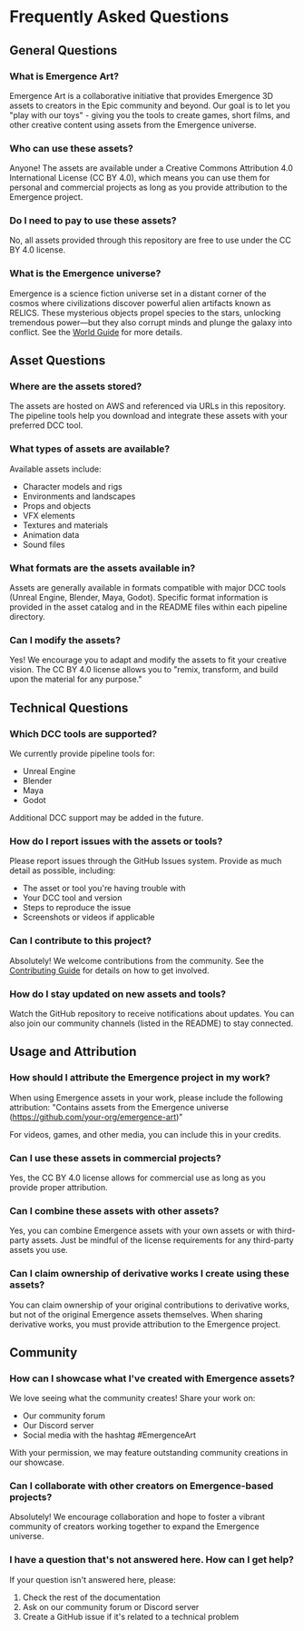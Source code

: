 # Frequently Asked Questions

## General Questions

### What is Emergence Art?

Emergence Art is a collaborative initiative that provides Emergence 3D assets to creators in the Epic community and beyond. Our goal is to let you "play with our toys" - giving you the tools to create games, short films, and other creative content using assets from the Emergence universe.

### Who can use these assets?

Anyone! The assets are available under a Creative Commons Attribution 4.0 International License (CC BY 4.0), which means you can use them for personal and commercial projects as long as you provide attribution to the Emergence project.

### Do I need to pay to use these assets?

No, all assets provided through this repository are free to use under the CC BY 4.0 license.

### What is the Emergence universe?

Emergence is a science fiction universe set in a distant corner of the cosmos where civilizations discover powerful alien artifacts known as RELICS. These mysterious objects propel species to the stars, unlocking tremendous power—but they also corrupt minds and plunge the galaxy into conflict. See the [World Guide](./world-guide.md) for more details.

## Asset Questions

### Where are the assets stored?

The assets are hosted on AWS and referenced via URLs in this repository. The pipeline tools help you download and integrate these assets with your preferred DCC tool.

### What types of assets are available?

Available assets include:
- Character models and rigs
- Environments and landscapes
- Props and objects
- VFX elements
- Textures and materials
- Animation data
- Sound files

### What formats are the assets available in?

Assets are generally available in formats compatible with major DCC tools (Unreal Engine, Blender, Maya, Godot). Specific format information is provided in the asset catalog and in the README files within each pipeline directory.

### Can I modify the assets?

Yes! We encourage you to adapt and modify the assets to fit your creative vision. The CC BY 4.0 license allows you to "remix, transform, and build upon the material for any purpose."

## Technical Questions

### Which DCC tools are supported?

We currently provide pipeline tools for:
- Unreal Engine
- Blender
- Maya
- Godot

Additional DCC support may be added in the future.

### How do I report issues with the assets or tools?

Please report issues through the GitHub Issues system. Provide as much detail as possible, including:
- The asset or tool you're having trouble with
- Your DCC tool and version
- Steps to reproduce the issue
- Screenshots or videos if applicable

### Can I contribute to this project?

Absolutely! We welcome contributions from the community. See the [Contributing Guide](../CONTRIBUTING.md) for details on how to get involved.

### How do I stay updated on new assets and tools?

Watch the GitHub repository to receive notifications about updates. You can also join our community channels (listed in the README) to stay connected.

## Usage and Attribution

### How should I attribute the Emergence project in my work?

When using Emergence assets in your work, please include the following attribution:
"Contains assets from the Emergence universe (https://github.com/your-org/emergence-art)"

For videos, games, and other media, you can include this in your credits.

### Can I use these assets in commercial projects?

Yes, the CC BY 4.0 license allows for commercial use as long as you provide proper attribution.

### Can I combine these assets with other assets?

Yes, you can combine Emergence assets with your own assets or with third-party assets. Just be mindful of the license requirements for any third-party assets you use.

### Can I claim ownership of derivative works I create using these assets?

You can claim ownership of your original contributions to derivative works, but not of the original Emergence assets themselves. When sharing derivative works, you must provide attribution to the Emergence project.

## Community

### How can I showcase what I've created with Emergence assets?

We love seeing what the community creates! Share your work on:
- Our community forum
- Our Discord server
- Social media with the hashtag #EmergenceArt

With your permission, we may feature outstanding community creations in our showcase.

### Can I collaborate with other creators on Emergence-based projects?

Absolutely! We encourage collaboration and hope to foster a vibrant community of creators working together to expand the Emergence universe.

### I have a question that's not answered here. How can I get help?

If your question isn't answered here, please:
1. Check the rest of the documentation
2. Ask on our community forum or Discord server
3. Create a GitHub issue if it's related to a technical problem